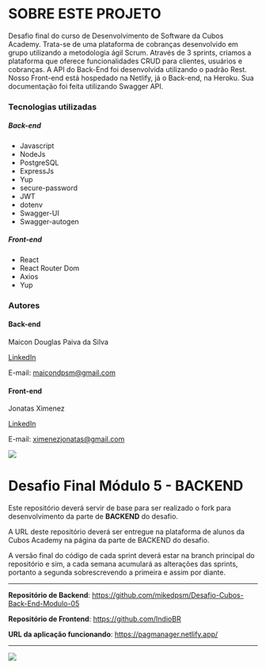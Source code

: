 # SOBRE ESTE PROJETO

Desafio final do curso de Desenvolvimento de Software da Cubos Academy. Trata-se de uma plataforma de cobranças desenvolvido em grupo utilizando a metodologia ágil Scrum. Através de 3 sprints, criamos a plataforma que oferece funcionalidades CRUD para clientes, usuários e cobranças. A API do Back-End foi desenvolvida utilizando o padrão Rest. Nosso Front-end está hospedado na Netlify, já o Back-end, na Heroku. Sua documentação foi feita utilizando Swagger API.

### Tecnologias utilizadas

##### Back-end

* Javascript
* NodeJs
* PostgreSQL
* ExpressJs
* Yup
* secure-password
* JWT
* dotenv
* Swagger-UI
* Swagger-autogen

##### Front-end

* React
* React Router Dom
* Axios
* Yup

### Autores

  #### Back-end

   Maicon Douglas Paiva da Silva

   [LinkedIn](https://www.linkedin.com/in/mikedpsm/)

   E-mail:
    maicondpsm@gmail.com

  #### Front-end

   Jonatas Ximenez

   [LinkedIn](https://www.linkedin.com/in/devindio/)

   E-mail:
    ximenezjonatas@gmail.com

![](https://i.imgur.com/xG74tOh.png)

# Desafio Final Módulo 5 - BACKEND

Este repositório deverá servir de base para ser realizado o fork para desenvolvimento da parte de **BACKEND** do desafio.

A URL deste repositório deverá ser entregue na plataforma de alunos da Cubos Academy na página da parte de BACKEND do desafio.

A versão final do código de cada sprint deverá estar na branch principal do repositório e sim, a cada semana acumulará as alterações das sprints, portanto a segunda sobrescrevendo a primeira e assim por diante.

---

**Repositório de Backend**: https://github.com/mikedpsm/Desafio-Cubos-Back-End-Modulo-05

**Repositório de Frontend**: https://github.com/IndioBR

**URL da aplicação funcionando**: https://pagmanager.netlify.app/

---

![](https://img.shields.io/github/license/mikedpsm/Desafio-Cubos-Back-End-Modulo-05)
